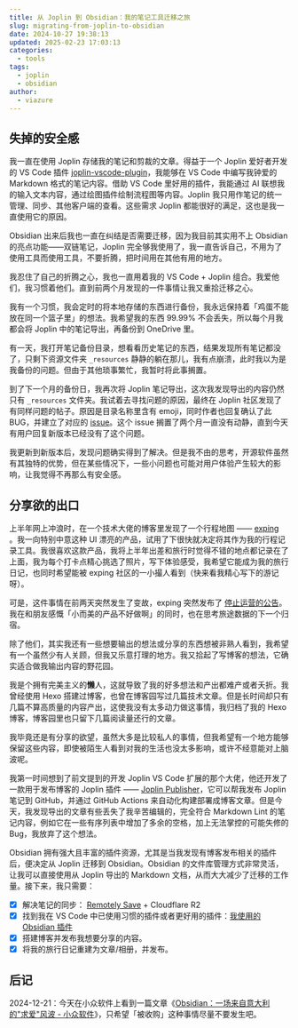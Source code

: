 ```yaml
---
title: 从 Joplin 到 Obsidian：我的笔记工具迁移之旅
slug: migrating-from-joplin-to-obsidian
date: 2024-10-27 19:38:13
updated: 2025-02-23 17:03:13
categories:
  - tools
tags:
  - joplin
  - obsidian
author:
  - viazure
---
```


## 失掉的安全感

我一直在使用 Joplin 存储我的笔记和剪裁的文章。得益于一个 Joplin 爱好者开发的 VS Code 插件 [joplin-vscode-plugin](https://marketplace.visualstudio.com/items?itemName=rxliuli.joplin-vscode-plugin)，我能够在 VS Code 中编写我钟爱的 Markdown 格式的笔记内容。借助 VS Code 里好用的插件，我能通过 AI 联想我的输入文本内容，通过绘图插件绘制流程图等内容。Joplin 我只用作笔记的统一管理、同步、其他客户端的查看。这些需求 Joplin 都能很好的满足，这也是我一直使用它的原因。

Obsidian 出来后我也一直在纠结是否需要迁移，因为我目前其实用不上 Obsidian 的亮点功能——双链笔记，Joplin 完全够我使用了，我一直告诉自己，不用为了使用工具而使用工具，不要折腾，把时间用在其他有用的地方。

我忍住了自己的折腾之心，我也一直用着我的 VS Code + Joplin 组合。我爱他们，我习惯着他们。直到前两个月发现的一件事情让我又重拾迁移之心。

我有一个习惯，我会定时的将本地存储的东西进行备份，我永远保持着「鸡蛋不能放在同一个篮子里」的想法。我希望我的东西 99.99% 不会丢失，所以每个月我都会将 Joplin 中的笔记导出，再备份到 OneDrive 里。

有一天，我打开笔记备份目录，想看看历史笔记的东西，结果发现所有笔记都没了，只剩下资源文件夹 `_resources` 静静的躺在那儿，我有点崩溃，此时我以为是我备份的问题。但由于其他琐事繁忙，我暂时将此事搁置。

到了下一个月的备份日，我再次将 Joplin 笔记导出，这次我发现导出的内容仍然只有 `_resources` 文件夹。我试着去寻找问题的原因，最终在 Joplin 社区发现了有同样问题的帖子。原因是目录名称里含有 emoji，同时作者也回复确认了此 BUG，并建立了对应的 [issue](https://github.com/laurent22/joplin/issues/11110)。这个 issue 搁置了两个月一直没有动静，直到今天有用户回复新版本已经没有了这个问题。

我更新到新版本后，发现问题确实得到了解决。但是我不由的思考，开源软件虽然有其独特的优势，但在某些情况下，一些小问题也可能对用户体验产生较大的影响，让我觉得不再那么有安全感。

## 分享欲的出口

上半年网上冲浪时，在一个技术大佬的博客里发现了一个行程地图 —— [exping](https://exping.world/) 。我一向特别中意这种 UI 漂亮的产品，试用了下很快就决定将其作为我的行程记录工具。我很喜欢这款产品，我将上半年出差和旅行时觉得不错的地点都记录在了上面，我为每个打卡点精心挑选了照片，写下体验感受，我希望它能成为我的旅行日记，也同时希望能被 exping 社区的一小撮人看到（快来看我精心写下的游记呀）。

可是，这件事情在前两天突然发生了变故，exping 突然发布了 [停止运营的公告](https://exping.world/zh/goodbye)。我在和朋友感慨「小而美的产品不好做啊」的同时，也在思考旅途数据的下一个归宿。

除了他们，其实我还有一些想要输出的想法或分享的东西想被非熟人看到，我希望有一个虽然少有人关顾，但我又乐意打理的地方。我又拾起了写博客的想法，它确实适合做我输出内容的野花园。

我是个拥有完美主义的**懒**人，这就导致了我的好多想法和产出都难产或者夭折。我曾经使用 Hexo 搭建过博客，也曾在博客园写过几篇技术文章。但是长时间却只有几篇不算高质量的内容产出，这使我没有太多动力做这事情，我归档了我的 Hexo 博客，博客园里也只留下几篇阅读量还行的文章。

我毕竟还是有分享的欲望，虽然大多是比较私人的事情，但我希望有一个地方能够保留这些内容，即使被陌生人看到对我的生活也没太多影响，或许不经意能对上脑波呢。

我第一时间想到了前文提到的开发 Joplin VS Code 扩展的那个大佬，他还开发了一款用于发布博客的 Joplin 插件 —— [Joplin Publisher](https://joplin-utils.rxliuli.com/zh-CN/joplin-publisher/)，它可以帮我发布 Joplin 笔记到 GitHub，并通过 GitHub Actions 来自动化构建部署成博客文章。但是今天，我发现导出的文章有些丢失了我辛苦编辑的，完全符合 Markdown Lint 的笔记内容，例如它在一些有序列表中增加了多余的空格，加上无法掌控的可能失修的 Bug，我放弃了这个想法。

Obsidian 拥有强大且丰富的插件资源，尤其是当我发现有博客发布相关的插件后，便决定从 Joplin 迁移到 Obsidian。Obsidian 的文件库管理方式非常灵活，让我可以直接使用从 Joplin 导出的 Markdown 文档，从而大大减少了迁移的工作量。接下来，我只需要：

- [x] 解决笔记的同步： [Remotely Save](https://github.com/remotely-save/remotely-save) + Cloudflare R2
- [x] 找到我在 VS Code 中已使用习惯的插件或者更好用的插件：[我使用的 Obsidian 插件](https://viazure.cc/posts/obsidian-plugins-i-use/)
- [x] 搭建博客并发布我想要分享的内容。
- [x] 将我的旅行日记重建为文章/相册，并发布。

## 后记

2024-12-21：今天在小众软件上看到一篇文章《[Obsidian：一场来自意大利的"求爱"风波 - 小众软件](https://www.appinn.com/obsidian-and-bending-spoons/)》，只希望「被收购」这种事情尽量不要发生吧。
